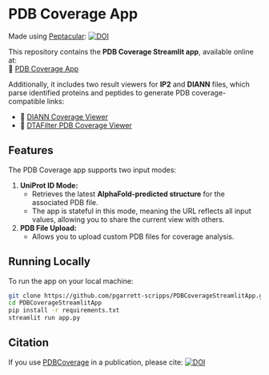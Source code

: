 # PDB Coverage App

Made using [Peptacular](https://github.com/pgarrett-scripps/peptacular): [![DOI](https://zenodo.org/badge/591504879.svg)](https://doi.org/10.5281/zenodo.15054278)

This repository contains the **PDB Coverage Streamlit app**, available online at:  
🔗 [PDB Coverage App](https://pdb-cov.streamlit.app/)

Additionally, it includes two result viewers for **IP2** and **DIANN** files, which parse identified proteins and peptides to generate PDB coverage-compatible links:  
- 🔗 [DIANN Coverage Viewer](https://diann-coverage.streamlit.app/)  
- 🔗 [DTAFilter PDB Coverage Viewer](https://dtafilter-pdb-coverage.streamlit.app/)  

## Features
The PDB Coverage app supports two input modes:  
1. **UniProt ID Mode:**  
   - Retrieves the latest **AlphaFold-predicted structure** for the associated PDB file.  
   - The app is stateful in this mode, meaning the URL reflects all input values, allowing you to share the current view with others.  
2. **PDB File Upload:**  
   - Allows you to upload custom PDB files for coverage analysis.  

## Running Locally
To run the app on your local machine:  
```bash
git clone https://github.com/pgarrett-scripps/PDBCoverageStreamlitApp.git
cd PDBCoverageStreamlitApp
pip install -r requirements.txt
streamlit run app.py
```

## Citation

If you use [PDBCoverage](https://github.com/pgarrett-scripps/PDBCoverageStreamlitApp) in a publication, please cite: [![DOI](https://zenodo.org/badge/798509918.svg)](https://doi.org/10.5281/zenodo.15066418)